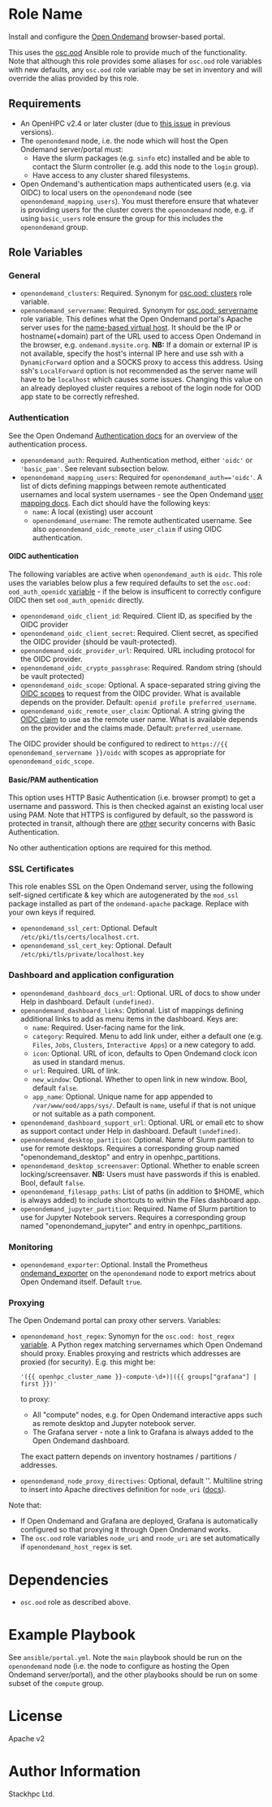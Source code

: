 # Role Name

Install and configure the [Open Ondemand](https://osc.github.io/ood-documentation/latest/) browser-based portal.

This uses the [osc.ood](https://github.com/OSC/ood-ansible) Ansible role to provide much of the functionality. Note that although this role provides some aliases for `osc.ood` role variables with new defaults, any `osc.ood` role variable may be set in inventory and will override the alias provided by this role.

## Requirements

- An OpenHPC v2.4 or later cluster (due to [this issue](https://github.com/openhpc/ohpc/issues/1346) in previous versions).
- The `openondemand` node, i.e. the node which will host the Open Ondemand server/portal must:
  - Have the slurm packages (e.g. `sinfo` etc) installed and be able to contact the Slurm controller (e.g. add this node to the `login` group).
  - Have access to any cluster shared filesystems.
- Open Ondemand's authentication maps authenticated users (e.g. via OIDC) to local users on the `openondemand` node (see `openondemand_mapping_users`). You must therefore ensure that whatever is providing users for the cluster covers the `openondemand` node, e.g. if using `basic_users` role ensure the group for this includes the `openondemand` group.

## Role Variables

### General

- `openondemand_clusters`: Required. Synonym for [osc.ood: clusters](https://github.com/OSC/ood-ansible#clusters) role variable.
- `openondemand_servername`: Required. Synonym for [osc.ood: servername](https://github.com/OSC/ood-ansible/blob/master/defaults/main/ood_portal.yml#L27) role variable. This defines what the Open Ondemand portal's Apache server uses for the [name-based virtual host](https://httpd.apache.org/docs/current/mod/core.html#servername). It should be the IP or hostname(+domain) part of the URL used to access Open Ondemand in the browser, e.g. `ondemand.mysite.org`. **NB:** If a domain or external IP is not available, specify the host's internal IP here and use ssh with a `DynamicForward` option and a SOCKS proxy to access this address. Using ssh's `LocalForward` option is not recommended as the server name will have to be `localhost` which causes some issues. Changing this value on an already deployed cluster requires a reboot of the login node for OOD app state to be correctly refreshed.

### Authentication
See the Open Ondemand [Authentication docs](https://osc.github.io/ood-documentation/latest/authentication/overview.html) for an overview of the authentication process.

- `openondemand_auth`: Required. Authentication method, either `'oidc'` or `'basic_pam'`. See relevant subsection below.
- `openondemand_mapping_users`: Required for `openondemand_auth=='oidc'`. A list of dicts defining mappings between remote authenticated usernames and local system usernames - see the Open Ondemand [user mapping docs](https://osc.github.io/ood-documentation/latest/authentication/overview/map-user.html). Each dict should have the following keys:
  - `name`: A local (existing) user account
  - `openondemand_username`: The remote authenticated username. See also `openondemand_oidc_remote_user_claim` if using OIDC authentication.

#### OIDC authentication
The following variables are active when `openondemand_auth` is `oidc`. This role uses the variables below plus a few required defaults to set the `osc.ood: ood_auth_openidc` [variable](https://github.com/OSC/ood-ansible#open-id-connect) - if the below is insufficent to correctly configure OIDC then set `ood_auth_openidc` directly.
- `openondemand_oidc_client_id`: Required. Client ID, as specified by the OIDC provider
- `openondemand_oidc_client_secret`: Required. Client secret, as specified the OIDC provider (should be vault-protected).
- `openondemand_oidc_provider_url`: Required. URL including protocol for the OIDC provider.
- `openondemand_oidc_crypto_passphrase`: Required. Random string (should be vault protected)
- `openondemand_oidc_scope`: Optional. A space-separated string giving the [OIDC scopes](https://auth0.com/docs/configure/apis/scopes/openid-connect-scopes) to request from the OIDC provider. What is available depends on the provider. Default: `openid profile preferred_username`.
- `openondemand_oidc_remote_user_claim`: Optional. A string giving the [OIDC claim](https://auth0.com/docs/configure/apis/scopes/openid-connect-scopes#standard-claims) to use as the remote user name. What is available depends on the provider and the claims made. Default: `preferred_username`.

The OIDC provider should be configured to redirect to `https://{{ openondemand_servername }}/oidc` with scopes as appropriate for `openondemand_oidc_scope`.


#### Basic/PAM authentication
This option uses HTTP Basic Authentication (i.e. browser prompt) to get a username and password. This is then checked against an existing local user using PAM. Note that HTTPS is configured by default, so the password is protected in transit, although there are [other](https://security.stackexchange.com/a/990) security concerns with Basic Authentication.

No other authentication options are required for this method.

### SSL Certificates
This role enables SSL on the Open Ondemand server, using the following self-signed certificate & key which are autogenerated by the `mod_ssl` package installed as part of the `ondemand-apache` package. Replace with your own keys if required.
- `openondemand_ssl_cert`: Optional. Default `/etc/pki/tls/certs/localhost.crt`.
- `openondemand_ssl_cert_key`: Optional. Default `/etc/pki/tls/private/localhost.key`

### Dashboard and application configuration
- `openondemand_dashboard_docs_url`: Optional. URL of docs to show under Help in dashboard. Default `(undefined)`.
- `openondemand_dashboard_links`: Optional. List of mappings defining additional links to add as menu items in the dashboard. Keys are:
    - `name`: Required. User-facing name for the link.
    - `category`: Required. Menu to add link under, either a default one (e.g. `Files`, `Jobs`, `Clusters`, `Interactive Apps`) or a new category to add.
    - `icon`: Optional. URL of icon, defaults to Open Ondemand clock icon as used in standard menus.
    - `url`: Required. URL of link.
    - `new_window`: Optional. Whether to open link in new window. Bool, default `false`.
    - `app_name`: Optional. Unique name for app appended to `/var/www/ood/apps/sys/`. Default is `name`, useful if that is not unique or not suitable as a path component.
- `openondemand_dashboard_support_url`: Optional. URL or email etc to show as support contact under Help in dashboard. Default `(undefined)`.
- `openondemand_desktop_partition`: Optional. Name of Slurm partition to use for remote desktops. Requires a corresponding group named "openondemand_desktop" and entry in openhpc_partitions.
- `openondemand_desktop_screensaver`: Optional. Whether to enable screen locking/screensaver. **NB:** Users must have passwords if this is enabled. Bool, default `false`.
- `openondemand_filesapp_paths`: List of paths (in addition to $HOME, which is always added) to include shortcuts to within the Files dashboard app.
- `openondemand_jupyter_partition`: Required. Name of Slurm partition to use for Jupyter Notebook servers. Requires a corresponding group named "openondemand_jupyter" and entry in openhpc_partitions.

### Monitoring
- `openondemand_exporter`: Optional. Install the Prometheus [ondemand_exporter](https://github.com/OSC/ondemand_exporter) on the `openondemand` node to export metrics about Open Ondemand itself. Default `true`.

### Proxying
The Open Ondemand portal can proxy other servers. Variables:

- `openondemand_host_regex`: Synomyn for the `osc.ood: host_regex` [variable](https://osc.github.io/ood-documentation/latest/app-development/interactive/setup/enable-reverse-proxy.html). A Python regex matching servernames which Open Ondemand should proxy. Enables proxying and restricts which addresses are proxied (for security). E.g. this might be:

  `'({{ openhpc_cluster_name }}-compute-\d+)|({{ groups["grafana"] | first }})'`

  to proxy:
  - All "compute" nodes, e.g. for Open Ondemand interactive apps such as remote desktop and Jupyter notebook server.
  - The Grafana server - note a link to Grafana is always added to the Open Ondemand dashboard.

  The exact pattern depends on inventory hostnames / partitions / addresses.

- `openondemand_node_proxy_directives`: Optional, default ''. Multiline string to insert into Apache directives definition for `node_uri` ([docs](https://osc.github.io/ood-documentation/master/reference/files/ood-portal-yml.html#configure-reverse-proxy)).

Note that:
- If Open Ondemand and Grafana are deployed, Grafana is automatically configured so that proxying it through Open Ondemand works.
- The `osc.ood` role variables `node_uri` and `rnode_uri` are set automatically if `openondemand_host_regex` is set.

# Dependencies

- `osc.ood` role as described above.

# Example Playbook

See `ansible/portal.yml`. Note the `main` playbook should be run on the `openondemand` node (i.e. the node to configure as hosting the Open Ondemand server/portal), and the other playbooks should be run on some subset of the `compute` group.

# License

Apache v2

# Author Information

Stackhpc Ltd.
